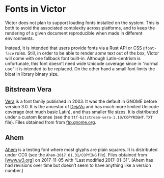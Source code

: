 # Fonts in Victor

Victor does not plan to support loading fonts installed on the system.
This is both to avoid the associated complexity across platforms,
and to keep the rendering of a given document reproducible when made in different environments.

Instead, it is intended that users provide fonts via a Rust API or CSS `@font-face` rules.
Still, in order to be able to render *some* text out of the box,
Victor will come with one fallback font built-in.
Although Latin-centrism is unfortunate,
this font doesn’t need wide Unicode coverage
since in “normal use” it is intended to be replaced.
On the other hand a small font limits the bloat in library binary size.


## Bitstream Vera

[Vera] is a font family published in 2003.
It was the default in GNOME before version 3.0.
It is the ancestor of [DejaVu]
and has much more limited Unicode coverage (not much basic Latin),
and thus smaller file sizes.
It is distributed under a custom license (see the `ttf-bitstream-vera-1.10/COPYRIGHT.TXT` file).
Files obtained from from [ftp.gnome.org].

[Vera]: https://www.gnome.org/fonts/
[DejaVu]: https://dejavu-fonts.github.io/
[ftp.gnome.org]: http://ftp.gnome.org/pub/GNOME/sources/ttf-bitstream-vera/1.10/


## Ahem

[Ahem] is a testing font where most glyphs are plain squares.
It is distributed under CC0 (see the `Ahem-2017.01.31/COPYING` file).
Files obtained from [www.w3.org] on 2017-11-05 with “Last modified 2017-01-31”.
(Ahem has had revisions over time but doesn’t seem to have anything like a version number.)

[Ahem]: http://web-platform-tests.org/writing-tests/ahem.html
[www.w3.org]: https://www.w3.org/Style/CSS/Test/Fonts/Ahem/
